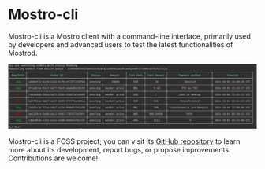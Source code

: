 # Mostro-cli

Mostro-cli is a Mostro client with a command-line interface, primarily used by developers and advanced users to test the latest functionalities of Mostrod.

![mostro-cli](./assets/images/mostro-cli.png)

Mostro-cli is a FOSS project; you can visit its [GitHub repository](https://github.com/MostroP2P/mostro-cli) to learn more about its development, report bugs, or propose improvements. Contributions are welcome!
